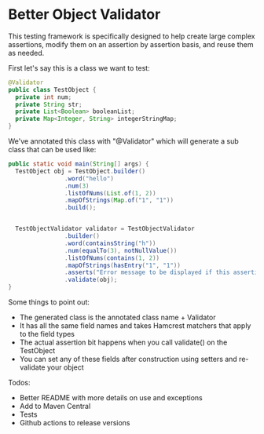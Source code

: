 # Better Object Validator

This testing framework is specifically designed to help create large complex assertions, modify them on an assertion by assertion basis, and reuse them as needed.

First let's say this is a class we want to test:

```java
@Validator
public class TestObject {
  private int num;
  private String str;
  private List<Boolean> booleanList;
  private Map<Integer, String> integerStringMap;
}
```
We've annotated this class with "@Validator" which will generate a sub class that can be used like:


```java
public static void main(String[] args) {
  TestObject obj = TestObject.builder()
                .word("hello")
                .num(3)
                .listOfNums(List.of(1, 2))
                .mapOfStrings(Map.of("1", "1"))
                .build();


  TestObjectValidator validator = TestObjectValidator
                .builder()
                .word(containsString("h"))
                .num(equalTo(3), notNullValue())
                .listOfNums(contains(1, 2))
                .mapOfStrings(hasEntry("1", "1"))
                .asserts("Error message to be displayed if this assertion fails")
                .validate(obj);
}

```
Some things to point out:
- The generated class is the annotated class name + Validator
- It has all the same field names and takes Hamcrest matchers that apply to the field types
- The actual assertion bit happens when you call validate() on the TestObject
- You can set any of these fields after construction using setters and re-validate your object 


Todos:
- Better README with more details on use and exceptions
- Add to Maven Central
- Tests
- Github actions to release versions
